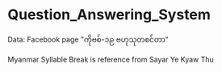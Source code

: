 # Question_Answering_System

Data: Facebook page "ကိုဗစ်-၁၉ ဗဟုသုတစင်တာ"

Myanmar Syllable Break is reference from Sayar Ye Kyaw Thu 
